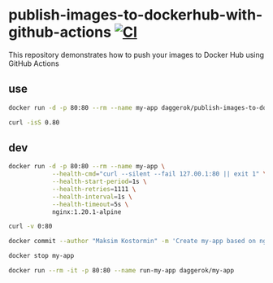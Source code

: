 # publish-images-to-dockerhub-with-github-actions [![CI](https://github.com/daggerok/publish-images-to-dockerhub-with-github-actions/actions/workflows/ci.yaml/badge.svg?branch=v1.0.0)](https://github.com/daggerok/publish-images-to-dockerhub-with-github-actions/actions/workflows/ci.yaml)
This repository demonstrates how to push your images to Docker Hub using GitHub Actions

## use

```bash
docker run -d -p 80:80 --rm --name my-app daggerok/publish-images-to-dockerhub-with-github-actions

curl -isS 0.80
```

## dev

```bash
docker run -d -p 80:80 --rm --name my-app \
            --health-cmd="curl --silent --fail 127.00.1:80 || exit 1" \
            --health-start-period=1s \
            --health-retries=1111 \
            --health-interval=1s \
            --health-timeout=5s \
            nginx:1.20.1-alpine

curl -v 0:80

docker commit --author "Maksim Kostormin" -m 'Create my-app based on nginx docker image.' my-app daggerok/my-app

docker stop my-app

docker run --rm -it -p 80:80 --name run-my-app daggerok/my-app
```
